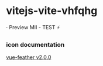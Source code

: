 # vitejs-vite-vhfqhg

· Preview MII - TEST ⚡️

### icon documentation

[vue-feather v2.0.0](https://fengyuanchen.github.io/vue-feather/)
